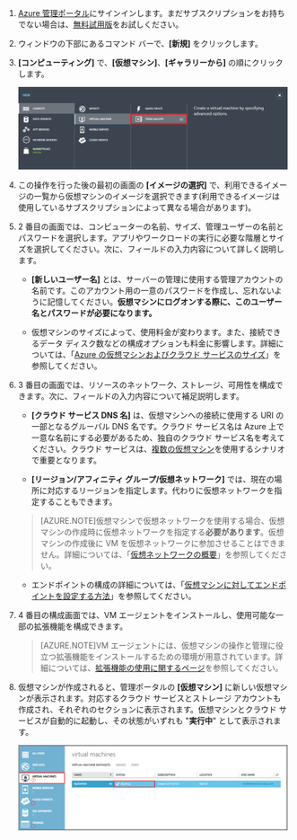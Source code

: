1. [Azure 管理ポータル](http://manage.windowsazure.com)にサインインします。まだサブスクリプションをお持ちでない場合は、[無料試用版](http://azure.microsoft.com/pricing/free-trial/)をお試しください。


2. ウィンドウの下部にあるコマンド バーで、**[新規]** をクリックします。


3. **[コンピューティング]** で、**[仮想マシン]**、**[ギャラリーから]** の順にクリックします。

	![Navigate to From Gallery in the Command Bar](./media/virtual-machines-create-WindowsVM/fromgallery.png)


4. この操作を行った後の最初の画面の **[イメージの選択]** で、利用できるイメージの一覧から仮想マシンのイメージを選択できます(利用できるイメージは使用しているサブスクリプションによって異なる場合があります)。


5. 2 番目の画面では、コンピューターの名前、サイズ、管理ユーザーの名前とパスワードを選択します。アプリやワークロードの実行に必要な階層とサイズを選択してください。次に、フィールドの入力内容について詳しく説明します。

	- **[新しいユーザー名]** とは、サーバーの管理に使用する管理アカウントの名前です。このアカウント用の一意のパスワードを作成し、忘れないように記憶してください。**仮想マシンにログオンする際に、このユーザー名とパスワードが必要になります。**

	- 仮想マシンのサイズによって、使用料金が変わります。また、接続できるデータ ディスク数などの構成オプションも料金に影響します。詳細については、「[Azure の仮想マシンおよびクラウド サービスのサイズ](http://go.microsoft.com/fwlink/p/?LinkId=466520)」を参照してください。


6. 3 番目の画面では、リソースのネットワーク、ストレージ、可用性を構成できます。次に、フィールドの入力内容について補足説明します。


	- **[クラウド サービス DNS 名]** は、仮想マシンへの接続に使用する URI の一部となるグルーバル DNS 名です。クラウド サービス名は Azure 上で一意な名前にする必要があるため、独自のクラウド サービス名を考えてください。クラウド サービスは、[複数の仮想マシン](../articles/cloud-services-connect-virtual-machine.md)を使用するシナリオで重要となります。

	- **[リージョン/アフィニティ グループ/仮想ネットワーク]** では、現在の場所に対応するリージョンを指定します。代わりに仮想ネットワークを指定することもできます。

	>[AZURE.NOTE]仮想マシンで仮想ネットワークを使用する場合、仮想マシンの作成時に仮想ネットワークを指定する**必要があります**。仮想マシンの作成後に VM を仮想ネットワークに参加させることはできません。詳細については、「[仮想ネットワークの概要](http://go.microsoft.com/fwlink/p/?LinkID=294063)」を参照してください。

	- エンドポイントの構成の詳細については、「[仮想マシンに対してエンドポイントを設定する方法](../articles/virtual-machines-set-up-endpoints.md)」を参照してください。


7. 4 番目の構成画面では、VM エージェントをインストールし、使用可能な一部の拡張機能を構成できます。


	>[AZURE.NOTE]VM エージェントには、仮想マシンの操作と管理に役立つ拡張機能をインストールするための環境が用意されています。詳細については、[拡張機能の使用に関するページ](http://go.microsoft.com/FWLink/p/?LinkID=390493)を参照してください。

8. 仮想マシンが作成されると、管理ポータルの **[仮想マシン]** に新しい仮想マシンが表示されます。対応するクラウド サービスとストレージ アカウントも作成され、それぞれのセクションに表示されます。仮想マシンとクラウド サービスが自動的に起動し、その状態がいずれも "**実行中**" として表示されます。

	![Configure VM Agent and the endpoints of the virtual machine](./media/virtual-machines-create-WindowsVM/vmcreated.png)

<!---HONumber=62-->